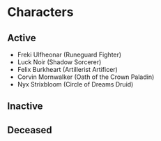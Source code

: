 # Characters

## Active
* Freki Ulfheonar (Runeguard Fighter)
* Luck Noir (Shadow Sorcerer)
* Felix Burkheart (Artillerist Artificer)
* Corvin Mornwalker (Oath of the Crown Paladin)
* Nyx Strixbloom (Circle of Dreams Druid)

## Inactive

## Deceased
